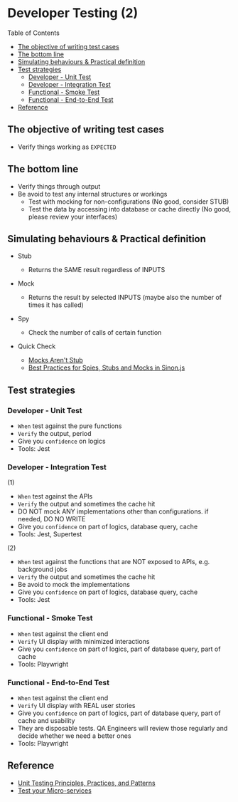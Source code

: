 # Developer Testing (2) <!-- omit in toc -->

Table of Contents

- [The objective of writing test cases](#the-objective-of-writing-test-cases)
- [The bottom line](#the-bottom-line)
- [Simulating behaviours \& Practical definition](#simulating-behaviours--practical-definition)
- [Test strategies](#test-strategies)
  - [Developer - Unit Test](#developer---unit-test)
  - [Developer - Integration Test](#developer---integration-test)
  - [Functional - Smoke Test](#functional---smoke-test)
  - [Functional - End-to-End Test](#functional---end-to-end-test)
- [Reference](#reference)

## The objective of writing test cases

- Verify things working as `EXPECTED`

## The bottom line

- Verify things through output
- Be avoid to test any internal structures or workings
  - Test with mocking for non-configurations (No good, consider STUB)
  - Test the data by accessing into database or cache directly (No good, please review your interfaces)

## Simulating behaviours & Practical definition

- Stub
  - Returns the SAME result regardless of INPUTS
- Mock
  - Returns the result by selected INPUTS (maybe also the number of times it has called)
- Spy
  - Check the number of calls of certain function

- Quick Check
  - [Mocks Aren't Stub](https://martinfowler.com/articles/mocksArentStubs.html "https://martinfowler.com/articles/mocksArentStubs.html")
  - [Best Practices for Spies, Stubs and Mocks in Sinon.js](https://semaphoreci.com/community/tutorials/best-practices-for-spies-stubs-and-mocks-in-sinon-js "https://semaphoreci.com/community/tutorials/best-practices-for-spies-stubs-and-mocks-in-sinon-js")

## Test strategies

### Developer - Unit Test

- `When` test against the pure functions
- `Verify` the output, period
- Give you `confidence` on logics
- Tools: Jest

### Developer - Integration Test

(1)

- `When` test against the APIs
- `Verify` the output and sometimes the cache hit
- DO NOT mock ANY implementations other than configurations. if needed, DO NO WRITE
- Give you `confidence` on part of logics, database query, cache
- Tools: Jest, Supertest

(2)

- `When` test against the functions that are NOT exposed to APIs, e.g. background jobs
- `Verify` the output and sometimes the cache hit
- Be avoid to mock the implementations
- Give you `confidence` on part of logics, database query, cache
- Tools: Jest

### Functional - Smoke Test

- `When` test against the client end
- `Verify` UI display with minimized interactions
- Give you `confidence` on part of logics, part of database query, part of cache
- Tools: Playwright

### Functional - End-to-End Test

- `When` test against the client end
- `Verify` UI display with REAL user stories
- Give you `confidence` on part of logics, part of database query, part of cache and usability
- They are disposable tests. QA Engineers will review those regularly and decide whether we need a better ones
- Tools: Playwright

## Reference

- [Unit Testing Principles, Practices, and Patterns](https://www.manning.com/books/unit-testing "https://www.manning.com/books/unit-testing")
- [Test your Micro-services](https://loopback.io/doc/en/lb4/Testing-your-application.html "https://loopback.io/doc/en/lb4/Testing-your-application.html")
